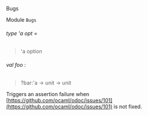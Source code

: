 Bugs

Module `Bugs`

<a id="type-opt"></a>

###### type 'a opt =

> 'a option

<a id="val-foo"></a>

###### val foo :

> ?bar:'a -> unit -> unit

Triggers an assertion failure when [https://github.com/ocaml/odoc/issues/101](https://github.com/ocaml/odoc/issues/101) is not fixed.
